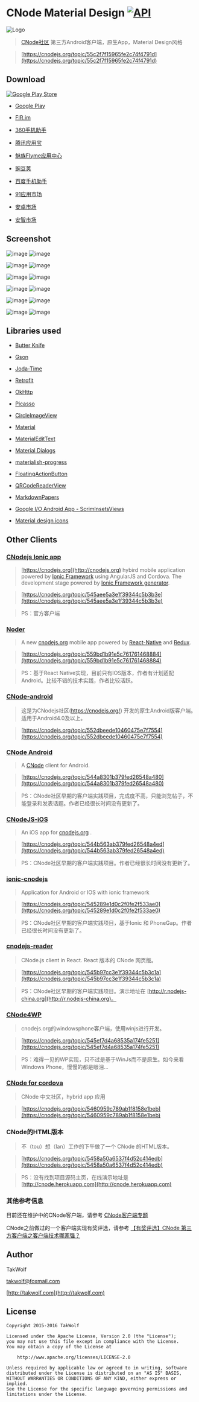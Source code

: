 # CNode Material Design [![API](https://img.shields.io/badge/API-9%2B-brightgreen.svg?style=flat)](https://android-arsenal.com/api?level=9) #

![Logo](/art/ic_launcher.png)

> [CNode社区](https://cnodejs.org) 第三方Android客户端，原生App，Material Design风格

> [https://cnodejs.org/topic/55c2f7f15965fe2c74f4791d](https://cnodejs.org/topic/55c2f7f15965fe2c74f4791d)

## Download ##

[![Google Play Store](/art/git_it_on_google_play.png)](https://play.google.com/store/apps/details?id=org.cnodejs.android.md)

- [Google Play](https://play.google.com/store/apps/details?id=org.cnodejs.android.md)

- [FIR.im](http://fir.im/CNodeMD)

- [360手机助手](http://zhushou.360.cn/detail/index/soft_id/3060683)

- [腾讯应用宝](http://android.myapp.com/myapp/detail.htm?apkName=org.cnodejs.android.md)

- [魅族Flyme应用中心](http://app.flyme.cn/apps/public/detail?package_name=org.cnodejs.android.md)

- [豌豆荚](http://www.wandoujia.com/apps/org.cnodejs.android.md)

- [百度手机助手](http://shouji.baidu.com/software/item?docid=8020805)

- [91应用市场](http://apk.91.com/Soft/Android/org.cnodejs.android.md.html)

- [安卓市场](http://apk.hiapk.com/appinfo/org.cnodejs.android.md)

- [安智市场](http://www.anzhi.com/soft_2315984.html)

## Screenshot ##

![image](/art/screenshot_s01.png) ![image](/art/screenshot_s02.png)

![image](/art/screenshot_s03.png) ![image](/art/screenshot_s04.png)

![image](/art/screenshot_s05.png) ![image](/art/screenshot_s06.png)

![image](/art/screenshot_s07.png) ![image](/art/screenshot_s08.png)

![image](/art/screenshot_s09.png) ![image](/art/screenshot_s10.png)

![image](/art/screenshot_s11.png) ![image](/art/screenshot_s12.png)

## Libraries used ##

- [Butter Knife](https://github.com/JakeWharton/butterknife)

- [Gson](https://github.com/google/gson)

- [Joda-Time](http://www.joda.org/joda-time)

- [Retrofit](http://square.github.io/retrofit)

- [OkHttp](http://square.github.io/okhttp)

- [Picasso](http://square.github.io/picasso)

- [CircleImageView](https://github.com/hdodenhof/CircleImageView)

- [Material](http://rey5137.com/material)

- [MaterialEditText](https://github.com/rengwuxian/MaterialEditText)

- [Material Dialogs](https://github.com/afollestad/material-dialogs)

- [materialish-progress](https://github.com/pnikosis/materialish-progress)

- [FloatingActionButton](https://github.com/makovkastar/FloatingActionButton)

- [QRCodeReaderView](https://github.com/dlazaro66/QRCodeReaderView)

- [MarkdownPapers](http://markdown.tautua.org)

- [Google I/O Android App - ScrimInsetsViews](https://github.com/google/iosched/blob/master/android/src/main/java/com/google/samples/apps/iosched/ui/widget/ScrimInsetsScrollView.java)

- [Material design icons](https://github.com/google/material-design-icons)

## Other Clients ##

### [CNodejs Ionic app](https://github.com/lanceli/cnodejs-ionic) ###

> [https://cnodejs.org](http://cnodejs.org) hybird mobile application powered by [Ionic Framework](http://ionicframework.com) using AngularJS and Cordova. The development stage powered by [Ionic Framework generator](https://github.com/diegonetto/generator-ionic).

> [https://cnodejs.org/topic/545aee5a3e1f39344c5b3b3e](https://cnodejs.org/topic/545aee5a3e1f39344c5b3b3e)

> PS：官方客户端

### [Noder](https://github.com/soliury/noder-react-native) ###

> A new [cnodejs.org](http://cnodejs.org) mobile app powered by [React-Native](http://facebook.github.io/react-native/) and [Redux](https://github.com/gaearon/redux). 

> [https://cnodejs.org/topic/559bd1b91e5c761761468884](https://cnodejs.org/topic/559bd1b91e5c761761468884)

> PS：基于React Native实现，目前只有IOS版本，作者有计划适配Android。比较不错的技术实践，作者比较活跃。

### [CNode-android](https://github.com/iwhys/CNode-android) ###

> 这是为CNodejs社区(https://cnodejs.org/) 开发的原生Android版客户端。适用于Android4.0及以上。

> [https://cnodejs.org/topic/552dbeede10460475e7f7554](https://cnodejs.org/topic/552dbeede10460475e7f7554)

### [CNode Android](https://github.com/xingrz/cnode-android) ###

> A [CNode](https://cnodejs.org) client for Android.

> [https://cnodejs.org/topic/544a8301b379fed26548a480](https://cnodejs.org/topic/544a8301b379fed26548a480)

> PS：CNode社区早期的客户端实践项目，完成度不高，只能浏览帖子，不能登录和发表话题。作者已经很长时间没有更新了。

### [CNodeJS-iOS](https://github.com/callmewhy/CNodeJS-iOS) ###

> An iOS app for [cnodejs.org](https://cnodejs.org/) .

> [https://cnodejs.org/topic/544b563ab379fed26548a4ed](https://cnodejs.org/topic/544b563ab379fed26548a4ed)

> PS：CNode社区早期的客户端实践项目。作者已经很长时间没有更新了。

### [ionic-cnodejs](https://github.com/saionjisekai/ionic-cnodejs) ###

> Application for Android or IOS with ionic framework

> [https://cnodejs.org/topic/545289e1d0c2f0fe2f533ae0](https://cnodejs.org/topic/545289e1d0c2f0fe2f533ae0)

> PS：CNode社区早期的客户端实践项目，基于Ionic 和 PhoneGap。作者已经很长时间没有更新了。

### [cnodejs-reader](https://github.com/cnodejs/cnodejs-reader) ###

> CNode.js client in React. React 版本的 CNode 网页版。

> [https://cnodejs.org/topic/545b97cc3e1f39344c5b3c1a](https://cnodejs.org/topic/545b97cc3e1f39344c5b3c1a)

> PS：CNode社区早期的客户端实践项目。演示地址在 [http://r.nodejs-china.org](http://r.nodejs-china.org)。

### [CNode4WP](https://github.com/heimeil/CNode4WP) ###

> cnodejs.org的windowsphone客户端，使用winjs进行开发。

> [https://cnodejs.org/topic/545ef7d4a68535a174fe5251](https://cnodejs.org/topic/545ef7d4a68535a174fe5251)

> PS：难得一见的WP实现，只不过是基于WinJs而不是原生。如今来看Windows Phone，慢慢的都是眼泪...

### [CNode for cordova](https://coding.net/u/por/p/CNode/git) ###

> CNode 中文社区，hybrid app 应用

> [https://cnodejs.org/topic/5460959c789ab1f8158e1beb](https://cnodejs.org/topic/5460959c789ab1f8158e1beb)

### CNode的HTML版本 ###

> 不（tou）想（lan）工作的下午做了一个 CNode 的HTML版本。

> [https://cnodejs.org/topic/5458a50a6537f4d52c414edb](https://cnodejs.org/topic/5458a50a6537f4d52c414edb)

> PS：没有找到项目源码主页，在线演示地址是 [http://cnode.herokuapp.com](http://cnode.herokuapp.com)

### 其他参考信息 ###

目前还在维护中的CNode客户端，请参考 [CNode客户端专题](https://cnodejs.org/topic/55c5f41139273b92193362fb)

CNode之前做过的一个客户端实现有奖评选，请参考 [【有奖评选】CNode 第三方客户端之客户端技术哪家强？](https://cnodejs.org/topic/545c395becbcb78265856eb2)

## Author ##

TakWolf

[takwolf@foxmail.com](mailto:takwolf@foxmail.com)

[http://takwolf.com](http://takwolf.com)

## License ##

    Copyright 2015-2016 TakWolf
    
    Licensed under the Apache License, Version 2.0 (the "License");
    you may not use this file except in compliance with the License.
    You may obtain a copy of the License at

        http://www.apache.org/licenses/LICENSE-2.0

    Unless required by applicable law or agreed to in writing, software
    distributed under the License is distributed on an "AS IS" BASIS,
    WITHOUT WARRANTIES OR CONDITIONS OF ANY KIND, either express or implied.
    See the License for the specific language governing permissions and
    limitations under the License.